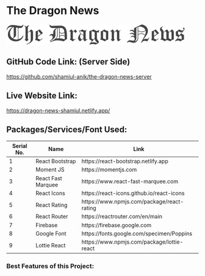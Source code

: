 # The Dragon News
![The Dragon News](src/assets/img/logo.png)

## GitHub Code Link: (Server Side)
https://github.com/shamiul-anik/the-dragon-news-server

## Live Website Link:
https://dragon-news-shamiul.netlify.app/

## Packages/Services/Font Used:
<!-- 1. React Bootstrap: https://react-bootstrap.netlify.app
2. Moment JS: https://momentjs.com
3. React Fast Marquee: https://www.react-fast-marquee.com
4. React Icons: https://react-icons.github.io/react-icons
5. React Rating: https://www.npmjs.com/package/react-rating
6. React Router: https://reactrouter.com/en/main
7. Firebase: https://firebase.google.com
8. Google Font: https://fonts.google.com/specimen/Poppins -->

<table>
  <thead>
    <tr>
      <th>Serial No.</th>
      <th>Name</th>
      <th>Link</th>
    </tr>
  </thead>
  <tbody>
    <tr>
      <td>1</td>
      <td>React Bootstrap</td>
      <td>https://react-bootstrap.netlify.app</td>
    </tr>
    <tr>
      <td>2</td>
      <td>Moment JS</td>
      <td>https://momentjs.com</td>
    </tr>
    <tr>
      <td>3</td>
      <td>React Fast Marquee</td>
      <td>https://www.react-fast-marquee.com</td>
    </tr>
    <tr>
      <td>4</td>
      <td>React Icons</td>
      <td>https://react-icons.github.io/react-icons</td>
    </tr>
    <tr>
      <td>5</td>
      <td>React Rating</td>
      <td>https://www.npmjs.com/package/react-rating</td>
    </tr>
    <tr>
      <td>6</td>
      <td>React Router</td>
      <td>https://reactrouter.com/en/main</td>
    </tr>
    <tr>
      <td>7</td>
      <td>Firebase</td>
      <td>https://firebase.google.com</td>
    </tr>
    <tr>
      <td>8</td>
      <td>Google Font</td>
      <td>https://fonts.google.com/specimen/Poppins</td>
    </tr>
    <tr>
      <td>9</td>
      <td>Lottie React</td>
      <td>https://www.npmjs.com/package/lottie-react</td>
    </tr>
  </tbody>
</table>

### Best Features of this Project:
<!-- 1. 
2. 
3. 
4. 
5. 
6. 
7. 
8. 
9. 
10. 
11. 
12. 
13. 
14. 
15.  -->
